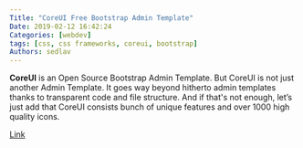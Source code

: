 ```yaml
---
Title: "CoreUI Free Bootstrap Admin Template"
Date: 2019-02-12 16:42:24
Categories: [webdev]
tags: [css, css frameworks, coreui, bootstrap]
Authors: sedlav
---
```


**CoreUI** is an Open Source Bootstrap Admin Template. But CoreUI is not just another Admin Template. It goes way beyond hitherto admin templates thanks to transparent code and file structure. And if that's not enough, let’s just add that CoreUI consists bunch of unique features and over 1000 high quality icons.

[Link](https://github.com/coreui/coreui-free-bootstrap-admin-template)
